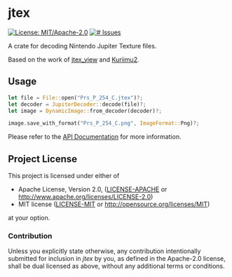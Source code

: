 # jtex
[![License: MIT/Apache-2.0](https://img.shields.io/badge/license-MIT%2FApache--2.0-blue.svg)](LICENSE-MIT)
[![# Issues](https://img.shields.io/github/issues/zedseven/jtex.svg?logo=github)](https://github.com/zedseven/jtex/issues)

A crate for decoding Nintendo Jupiter Texture files.

Based on the work of [jtex_view](https://github.com/zedseven/jtex_view) and
[Kuriimu2](https://github.com/FanTranslatorsInternational/Kuriimu2/blob/dev/plugins/Nintendo/plugin_nintendo/Images/RawJtex.cs).

## Usage
```rust
let file = File::open("Prs_P_254_C.jtex")?;
let decoder = JupiterDecoder::decode(file)?;
let image = DynamicImage::from_decoder(decoder)?;

image.save_with_format("Prs_P_254_C.png", ImageFormat::Png)?;
```

Please refer to the [API Documentation](https://zedseven.github.io/jtex/) for more information.

## Project License
This project is licensed under either of

- Apache License, Version 2.0, ([LICENSE-APACHE](LICENSE-APACHE) or
  http://www.apache.org/licenses/LICENSE-2.0)
- MIT license ([LICENSE-MIT](LICENSE-MIT) or
  http://opensource.org/licenses/MIT)

at your option.

### Contribution
Unless you explicitly state otherwise, any contribution intentionally submitted
for inclusion in *jtex* by you, as defined in the Apache-2.0 license,
shall be dual licensed as above, without any additional terms or conditions.
